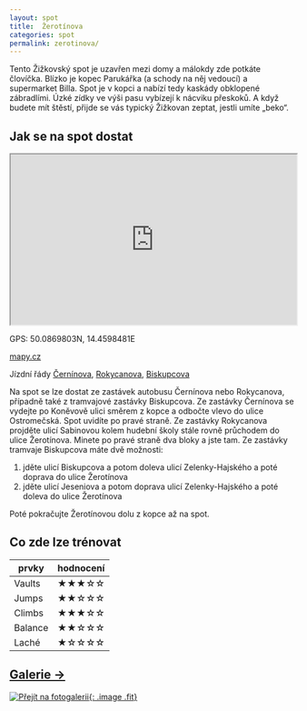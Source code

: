 ```yaml
---
layout: spot
title:  Žerotínova
categories: spot
permalink: zerotinova/
---
```


Tento Žižkovský spot je uzavřen mezi domy a málokdy zde potkáte človíčka. Blízko je kopec Parukářka (a schody na něj vedoucí) a supermarket Billa. Spot je v kopci a nabízí tedy kaskády obklopené zábradlími. Úzké zídky ve výši pasu vybízejí k nácviku přeskoků. A když budete mít štěstí, přijde se vás typický Žižkovan zeptat, jestli umíte „beko“.

## Jak se na spot dostat

<iframe width="100%" height="300" src="https://www.google.com/maps/embed/v1/place?zoom=14&q=50.0869803N, 14.4598481E&key=AIzaSyAZNXlZoYrkgR4P9ZNMlyukmqrnvc1hWXM"></iframe>

GPS: 50.0869803N, 14.4598481E

[mapy.cz](http://www.mapy.cz/s/kTt7)

Jízdní řády [Černínova](http://jizdnirady.idnes.cz/pid/spojeni/?t=Černínova), [Rokycanova](http://jizdnirady.idnes.cz/pid/spojeni/?t=Rokycanova), [Biskupcova](http://jizdnirady.idnes.cz/pid/spojeni/?t=Biskupcova)

Na spot se lze dostat ze zastávek autobusu Černínova nebo Rokycanova, případně také z tramvajové zastávky Biskupcova. Ze zastávky Černínova se vydejte po Koněvově ulici směrem z kopce a odbočte vlevo do ulice Ostromečská. Spot uvidíte po pravé straně. Ze zastávky Rokycanova projděte ulicí Sabinovou kolem hudební školy stále rovně průchodem do ulice Žerotínova. Minete po pravé straně dva bloky a jste tam. Ze zastávky tramvaje Biskupcova máte dvě možnosti:

1. jděte ulicí Biskupcova a potom doleva ulicí Zelenky-Hajského a poté doprava do ulice Žerotínova
2. jděte ulicí Jeseniova a potom doprava ulicí Zelenky-Hajského a poté doleva do ulice Žerotínova

Poté pokračujte Žerotínovou dolu z kopce až na spot.

## Co zde lze trénovat

| prvky          | hodnocení |
| -------------- | --------- |
| Vaults         | ★★★☆☆     |
| Jumps          | ★★☆☆☆     |
| Climbs         | ★★★☆☆     |
| Balance        | ★★☆☆☆     |
| Laché          | ★☆☆☆☆     |

## [Galerie →](/galerie/zerotinova)

[![Přejít na fotogalerii](https://lh3.googleusercontent.com/uslljEFH19EGDDSEbrKF9cEuLV7uIJ2cCmwSWCxdxDvJpMz7rxTxlknt0j3re0Gw7fKuLASsjuDsYyni9JF47fCNzO5PSgVgpmqBRBne9G9jV0xIivmWKmWYfB2AmVeGqn1thJtlKt9U0EjbtHTa1XiDgOQXj_yjE6u6DTXOqo6p14fvikznh0D5RXAQwtfopqRLKCH7HoPj4gBeQwoXBmdpDRZMuGs1zr9go0w653mcWypUIlg-eA6Ad5uu-p1GGCUOrxBmpzigo2UvGTOvcT0BL83jGqyrloaSn4UOyvw1lNeRqWiFQQl62GWT0dkokcZvVdONW1nMqG_bp3zfM4MdeGZM2kX6Cn00ICLdMFDsaGv7iUGnm84vqldQdRKvg9JBrkIk0OSN8AHpHZ3RAmAyQbbFY-M38WZEgw2MIMkws20jeEEP2DOXf9cYz9FInmaol7owhalLZQRKhqT_kN1_-4oevfhV4MmY7C8preZHoLc8Xeca6bRGyvhqZFrOHpfX9_X2wSEMMZm2MCZG5_ikI2UL9frAyrmaXuYLjAxnl0nQJCy3S5FJQ8PqdRLxbC7p=w950-h713-no){: .image .fit}](/galerie/zerotinova)

<link rel="image_src" href="https://lh3.googleusercontent.com/uslljEFH19EGDDSEbrKF9cEuLV7uIJ2cCmwSWCxdxDvJpMz7rxTxlknt0j3re0Gw7fKuLASsjuDsYyni9JF47fCNzO5PSgVgpmqBRBne9G9jV0xIivmWKmWYfB2AmVeGqn1thJtlKt9U0EjbtHTa1XiDgOQXj_yjE6u6DTXOqo6p14fvikznh0D5RXAQwtfopqRLKCH7HoPj4gBeQwoXBmdpDRZMuGs1zr9go0w653mcWypUIlg-eA6Ad5uu-p1GGCUOrxBmpzigo2UvGTOvcT0BL83jGqyrloaSn4UOyvw1lNeRqWiFQQl62GWT0dkokcZvVdONW1nMqG_bp3zfM4MdeGZM2kX6Cn00ICLdMFDsaGv7iUGnm84vqldQdRKvg9JBrkIk0OSN8AHpHZ3RAmAyQbbFY-M38WZEgw2MIMkws20jeEEP2DOXf9cYz9FInmaol7owhalLZQRKhqT_kN1_-4oevfhV4MmY7C8preZHoLc8Xeca6bRGyvhqZFrOHpfX9_X2wSEMMZm2MCZG5_ikI2UL9frAyrmaXuYLjAxnl0nQJCy3S5FJQ8PqdRLxbC7p=w950-h713-no" />